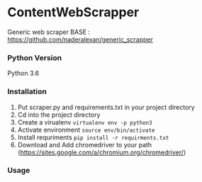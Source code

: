 # ContentWebScrapper
Generic web scraper 
BASE : https://github.com/naderalexan/generic_scrapper

### Python Version

Python 3.6

### Installation

1. Put scraper.py and requirements.txt in your project directory
2. Cd into the project directory
3. Create a virualenv ```virtualenv env -p python3```
4. Activate environment ```source env/bin/activate```
5. Install requriments ```pip install -r requirments.txt```
6. Download and Add chromedriver to your path (https://sites.google.com/a/chromium.org/chromedriver/)


### Usage



